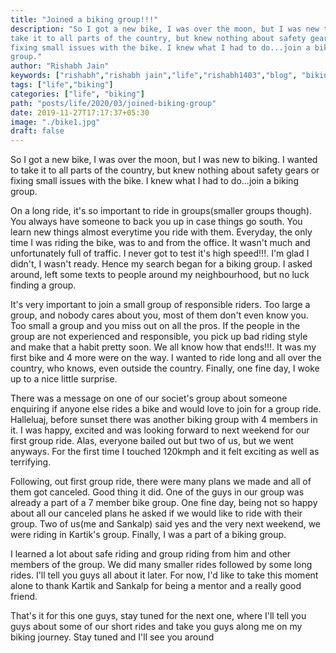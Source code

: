 ```yaml
---
title: "Joined a biking group!!!"
description: "So I got a new bike, I was over the moon, but I was new to biking. I wanted to
take it to all parts of the country, but knew nothing about safety gears or
fixing small issues with the bike. I knew what I had to do...join a biking
group."
author: "Rishabh Jain"
keywords: ["rishabh","rishabh jain","life","rishabh1403","blog", "biking"]
tags: ["life","biking"]
categories: ["life", "biking"]
path: "posts/life/2020/03/joined-biking-group"
date: 2019-11-27T17:17:37+05:30
image: "./bike1.jpg"
draft: false
---
```


So I got a new bike, I was over the moon, but I was new to biking. I wanted to
take it to all parts of the country, but knew nothing about safety gears or
fixing small issues with the bike. I knew what I had to do...join a biking
group.

On a long ride, it's so important to ride in groups(smaller groups though). You
always have someone to back you up in case things go south. You learn new things
almost everytime you ride with them. Everyday, the only time I was riding the
bike, was to and from the office. It wasn't much and unfortunately full of
traffic. I never got to test it's high speed!!!. I'm glad I didn't, I wasn't
ready. Hence my search began for a biking group. I asked around, left some texts
to people around my neighbourhood, but no luck finding a group.

It's very important to join a small group of responsible riders. Too large a
group, and nobody cares about you, most of them don't even know you. Too small a
group and you miss out on all the pros. If the people in the group are not
experienced and responsible, you pick up bad riding style and make that a habit
pretty soon. We all know how that ends!!!. It was my first bike and 4 more were
on the way. I wanted to ride long and all over the country, who knows, even
outside the country. Finally, one fine day, I woke up to a nice little surprise.

There was a message on one of our societ's group about someone enquiring if
anyone else rides a bike and would love to join for a group ride. Halleluaj,
before sunset there was another biking group with 4 members in it. I was happy,
excited and was looking forward to next weekend for our first group ride. Alas,
everyone bailed out but two of us, but we went anyways. For the first time I
touched 120kmph and it felt exciting as well as terrifying. 

Following, out first group ride, there were many plans we made and all of them
got canceled. Good thing it did. One of the guys in our group was already a part
of a 7 member bike group. One fine day, being not so happy about all our
canceled plans he asked if we would like to ride with their group. Two of us(me
and Sankalp) said yes and the very next weekend, we were riding in Kartik's
group. Finally, I was a part of a biking group.

I learned a lot about safe riding and group riding from him and other members of
the group. We did many smaller rides followed by some long rides. I'll tell
you guys all about it later. For now, I'd like to take this moment alone to
thank Kartik and Sankalp for being a mentor and a really good friend. 

That's it for this one guys, stay tuned for the next one, where I'll tell you
guys about some of our short rides and take you guys along me on my biking
journey. Stay tuned and I'll see you around